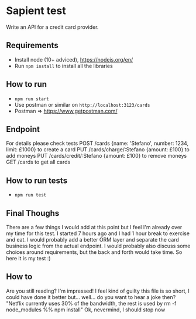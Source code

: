 # Sapient test
Write an API for a credit card provider.

## Requirements
- Install node (10+ adviced), https://nodejs.org/en/
- Run ```npm install``` to install all the libraries

## How to run
- ```npm run start```
- Use postman or similar on `http://localhost:3123/cards`
- Postman => https://www.getpostman.com/

## Endpoint
For details please check tests
POST /cards {name: 'Stefano', number: 1234, limit: £1000} to create a card
PUT /cards/charge/:Stefano {amount: £100} to add moneys
PUT /cards/credit/:Stefano {amount: £100} to remove moneys
GET /cards to get all cards

## How to run tests
- ```npm run test```

## Final Thoughs
There are a few things I would add at this point but I feel I'm already over
my time for this test.
I started 7 hours ago and I had 1 hour break to exercise and eat.
I would probably add a better ORM layer and separate the card business logic from the actual endpoint.
I would probably also discuss some choices around requirements, but the back and forth would take time.
So here it is my test :)

## How to
Are you still reading? I'm impressed! I feel kind of guilty this file is so short, I could have done it better but... well... do you want to hear a joke then?
"Netflix currently uses 30% of the bandwidth, the rest is used by rm -f node_modules %% npm install"
Ok, nevermind, I should stop now